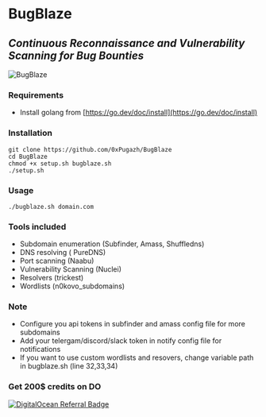 # BugBlaze
***Continuous Reconnaissance and Vulnerability Scanning for Bug Bounties***
-----------
![BugBlaze](https://github.com/0xPugazh/BugBlaze/assets/75373225/4d1cb0df-375d-412f-ab31-f128c8e3a497)


### Requirements
+ Install golang from [https://go.dev/doc/install](https://go.dev/doc/install)

### Installation
```
git clone https://github.com/0xPugazh/BugBlaze
cd BugBlaze
chmod +x setup.sh bugblaze.sh
./setup.sh
```

### Usage
``` 
./bugblaze.sh domain.com
```

### Tools included
+ Subdomain enumeration (Subfinder, Amass, Shuffledns)
+ DNS resolving ( PureDNS)
+ Port scanning (Naabu)
+ Vulnerability Scanning (Nuclei)
+ Resolvers (trickest)
+ Wordlists (n0kovo_subdomains)

### Note
+ Configure you api tokens in subfinder and amass config file for more subdomains
+ Add your telergam/discord/slack token in notify config file for notifications 
+ If you want to use custom wordlists and resovers, change variable path in bugblaze.sh (line 32,33,34)

### Get 200$ credits on DO
[![DigitalOcean Referral Badge](https://web-platforms.sfo2.cdn.digitaloceanspaces.com/WWW/Badge%201.svg)](https://www.digitalocean.com/?refcode=87789189e3ea&utm_campaign=Referral_Invite&utm_medium=Referral_Program&utm_source=badge)
